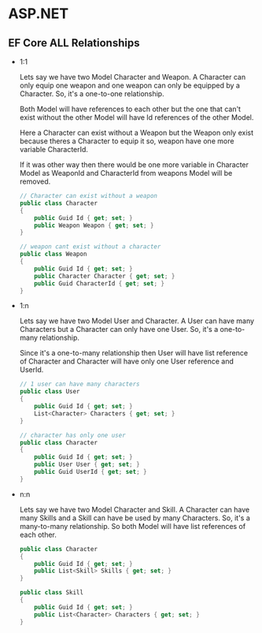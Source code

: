# **ASP.NET**

## EF Core ALL Relationships

-   1:1

    Lets say we have two Model Character and Weapon. A Character can only equip one weapon and one weapon can only be equipped by a Character. So, it's a one-to-one relationship.

    Both Model will have references to each other but the one that can't exist without the other Model will have Id references of the other Model.

    Here a Character can exist without a Weapon but the Weapon only exist because theres a Character to equip it so, weapon have one more variable CharacterId.

    If it was other way then there would be one more variable in Character Model as WeaponId and CharacterId from weapons Model will be removed.

    ```cs
    // Character can exist without a weapon
    public class Character
    {
        public Guid Id { get; set; }
        public Weapon Weapon { get; set; }
    }

    // weapon cant exist without a character
    public class Weapon
    {
        public Guid Id { get; set; }
        public Character Character { get; set; }
        public Guid CharacterId { get; set; }
    }
    ```

-   1:n

    Lets say we have two Model User and Character. A User can have many Characters but a Character can only have one User. So, it's a one-to-many relationship.

    Since it's a one-to-many relationship then User will have list reference of Character
    and Character will have only one User reference and UserId.

    ```cs
    // 1 user can have many characters
    public class User
    {
        public Guid Id { get; set; }
        List<Character> Characters { get; set; }
    }

    // character has only one user
    public class Character
    {
        public Guid Id { get; set; }
        public User User { get; set; }
        public Guid UserId { get; set; }
    }
    ```

-   n:n

    Lets say we have two Model Character and Skill. A Character can have many Skills and a Skill can have be used by many Characters. So, it's a many-to-many relationship. So both Model will have list references of each other.

    ```cs
    public class Character
    {
        public Guid Id { get; set; }
        public List<Skill> Skills { get; set; }
    }

    public class Skill
    {
        public Guid Id { get; set; }
        public List<Character> Characters { get; set; }
    }
    ```
